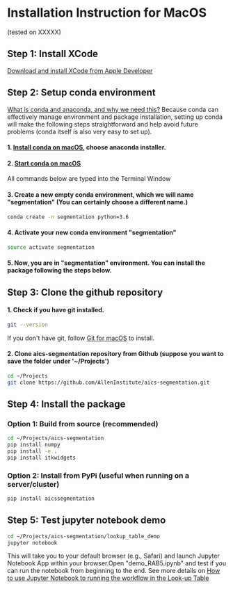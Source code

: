 # Installation Instruction for MacOS

(tested on XXXXX)


## Step 1: Install XCode

[Download and install XCode from Apple Developer](https://developer.apple.com/xcode/)


## Step 2: Setup conda environment 

[What is conda and anaconda, and why we need this?](conda_why.md) Because conda can effectively manage environment and package installation, setting up conda will make the following steps straightforward and help avoid future problems (conda itself is also very easy to set up).

#### 1. [Install conda on macOS](https://conda.io/docs/user-guide/install/macos.html), choose anaconda installer.


#### 2. [Start conda on macOS](https://conda.io/docs/user-guide/getting-started.html#starting-conda)

All commands below are typed into the Terminal Window

#### 3. Create a new empty conda environment, which we will name "segmentation" (You can certainly choose a different name.)

``` bash 
conda create -n segmentation python=3.6
```

#### 4. Activate your new conda environment "segmentation"

``` bash
source activate segmentation
```

#### 5. Now, you are in "segmentation" environment. You can install the package following the steps below.


## Step 3: Clone the github repository 


#### 1. Check if you have git installed.

```bash 
git --version
```

If you don't have git, follow [Git for macOS](https://www.atlassian.com/git/tutorials/install-git#mac-os-x) to install.

#### 2. Clone aics-segmentation repository from Github (suppose you want to save the folder under '~/Projects')

```bash
cd ~/Projects
git clone https://github.com/AllenInstitute/aics-segmentation.git
```

## Step 4: Install the package


### Option 1: Build from source (recommended)

```bash
cd ~/Projects/aics-segmentation
pip install numpy
pip install -e .
pip install itkwidgets
```

### Option 2: Install from PyPi (useful when running on a server/cluster)

```bash
pip install aicssegmentation
```

## Step 5: Test jupyter notebook demo


``` bash 
cd ~/Projects/aics-segmentation/lookup_table_demo
jupyter notebook
```

This will take you to your default browser (e.g., Safari) and launch Jupyter Notebook App within your browser.Open "demo_RAB5.ipynb" and test if you can run the notebook from beginning to the end. See more details on [How to use Jupyter Notebook to running the workflow in the Look-up Table](../docs/jupyter_lookup_table.md)


